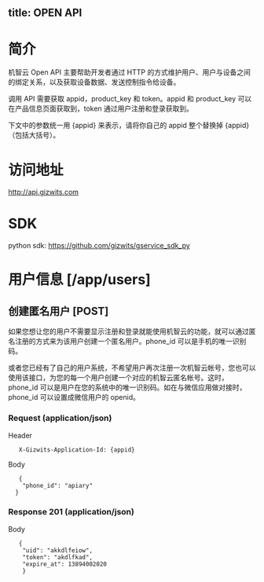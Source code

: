 title:  OPEN API
---
# 简介
机智云 Open API 主要帮助开发者通过 HTTP 的方式维护用户、用户与设备之间的绑定关系，以及获取设备数据、发送控制指令给设备。

调用 API 需要获取 appid，product_key 和 token。appid 和 product_key 可以在产品信息页面获取到，token 通过用户注册和登录获取到。

下文中的参数统一用 {appid} 来表示，请将你自己的 appid 整个替换掉 {appid} （包括大括号）。
# 访问地址
http://api.gizwits.com
# SDK
python sdk: https://github.com/gizwits/gservice_sdk_py
# 用户信息 [/app/users]
## 创建匿名用户 [POST]
如果您想让您的用户不需要显示注册和登录就能使用机智云的功能，就可以通过匿名注册的方式来为该用户创建一个匿名用户。phone_id 可以是手机的唯一识别码。

或者您已经有了自己的用户系统，不希望用户再次注册一次机智云帐号，您也可以使用该接口，为您的每一个用户创建一个对应的机智云匿名帐号。这时，phone_id 可以是用户在您的系统中的唯一识别码。如在与微信应用做对接时，phone_id 可以设置成微信用户的 openid。
### Request (application/json)
Header
```
   X-Gizwits-Application-Id: {appid}
```

Body
```
   {
    "phone_id": "apiary"
  }
```

### Response 201 (application/json)
Body
```
   { 
    "uid": "akkdlfeiow", 
    "token": "akdlfkad",
    "expire_at": 13894002020
    }
```
